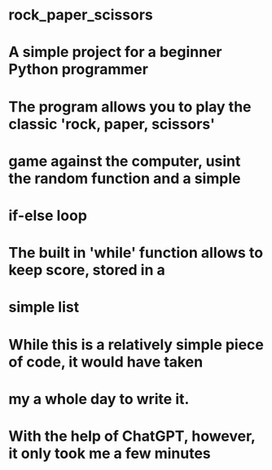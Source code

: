 # rock_paper_scissors
# A simple project for a beginner Python programmer
# The program allows you to play the classic 'rock, paper, scissors'
# game against the computer, usint the random function and a simple 
# if-else loop
# The built in 'while' function allows to keep score, stored in a 
# simple list
# While this is a relatively simple piece of code, it would have taken 
# my a whole day to write it.
# With the help of ChatGPT, however, it only took me a few minutes
